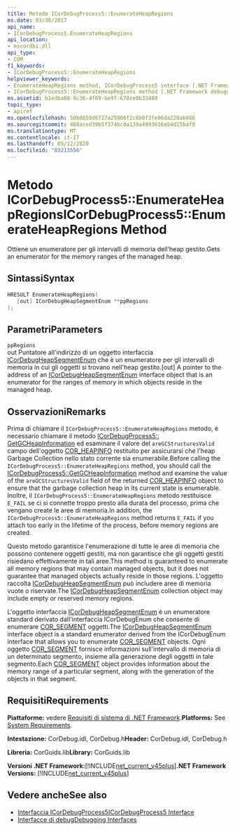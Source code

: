 ```yaml
---
title: Metodo ICorDebugProcess5::EnumerateHeapRegions
ms.date: 03/30/2017
api_name:
- ICorDebugProcess5.EnumerateHeapRegions
api_location:
- mscordbi.dll
api_type:
- COM
f1_keywords:
- ICorDebugProcess5::EnumerateHeapRegions
helpviewer_keywords:
- EnumerateHeapRegions method, ICorDebugProcess5 interface [.NET Framework debugging]
- ICorDebugProcess5::EnumerateHeapRegions method [.NET Framework debugging]
ms.assetid: b1edba68-9c36-4f69-be9f-678ce0b33480
topic_type:
- apiref
ms.openlocfilehash: 50b0859d6727a25906f2c8b0f3fe96da228ab886
ms.sourcegitcommit: 488aced39b5f374bc0a139a4993616a54d15baf0
ms.translationtype: MT
ms.contentlocale: it-IT
ms.lasthandoff: 05/12/2020
ms.locfileid: "83213556"
---
```

# <a name="icordebugprocess5enumerateheapregions-method"></a><span data-ttu-id="82445-102">Metodo ICorDebugProcess5::EnumerateHeapRegions</span><span class="sxs-lookup"><span data-stu-id="82445-102">ICorDebugProcess5::EnumerateHeapRegions Method</span></span>
<span data-ttu-id="82445-103">Ottiene un enumeratore per gli intervalli di memoria dell'heap gestito.</span><span class="sxs-lookup"><span data-stu-id="82445-103">Gets an enumerator for the memory ranges of the managed heap.</span></span>  
  
## <a name="syntax"></a><span data-ttu-id="82445-104">Sintassi</span><span class="sxs-lookup"><span data-stu-id="82445-104">Syntax</span></span>  
  
```cpp  
HRESULT EnumerateHeapRegions(  
   [out] ICorDebugHeapSegmentEnum **ppRegions  
);  
```  
  
## <a name="parameters"></a><span data-ttu-id="82445-105">Parametri</span><span class="sxs-lookup"><span data-stu-id="82445-105">Parameters</span></span>  
 `ppRegions`  
 <span data-ttu-id="82445-106">out Puntatore all'indirizzo di un oggetto interfaccia [ICorDebugHeapSegmentEnum](icordebugheapsegmentenum-interface.md) che è un enumeratore per gli intervalli di memoria in cui gli oggetti si trovano nell'heap gestito.</span><span class="sxs-lookup"><span data-stu-id="82445-106">[out] A pointer to the address of an [ICorDebugHeapSegmentEnum](icordebugheapsegmentenum-interface.md) interface object that is an enumerator for the ranges of memory in which objects reside in the managed heap.</span></span>  
  
## <a name="remarks"></a><span data-ttu-id="82445-107">Osservazioni</span><span class="sxs-lookup"><span data-stu-id="82445-107">Remarks</span></span>  
 <span data-ttu-id="82445-108">Prima di chiamare il `ICorDebugProcess5::EnumerateHeapRegions` metodo, è necessario chiamare il metodo [ICorDebugProcess5:: GetGCHeapInformation](icordebugprocess5-getgcheapinformation-method.md) ed esaminare il valore del `areGCStructuresValid` campo dell'oggetto [COR_HEAPINFO](cor-heapinfo-structure.md) restituito per assicurarsi che l'heap Garbage Collection nello stato corrente sia enumerabile.</span><span class="sxs-lookup"><span data-stu-id="82445-108">Before calling the `ICorDebugProcess5::EnumerateHeapRegions` method, you should call the [ICorDebugProcess5::GetGCHeapInformation](icordebugprocess5-getgcheapinformation-method.md) method and examine the value of the `areGCStructuresValid` field of the returned [COR_HEAPINFO](cor-heapinfo-structure.md) object to ensure that the garbage collection heap in its current state is enumerable.</span></span> <span data-ttu-id="82445-109">Inoltre, il `ICorDebugProcess5::EnumerateHeapRegions` metodo restituisce `E_FAIL` se ci si connette troppo presto alla durata del processo, prima che vengano create le aree di memoria.</span><span class="sxs-lookup"><span data-stu-id="82445-109">In addition, the `ICorDebugProcess5::EnumerateHeapRegions` method returns `E_FAIL` if you attach too early in the lifetime of the process, before memory regions are created.</span></span>  
  
 <span data-ttu-id="82445-110">Questo metodo garantisce l'enumerazione di tutte le aree di memoria che possono contenere oggetti gestiti, ma non garantisce che gli oggetti gestiti risiedano effettivamente in tali aree.</span><span class="sxs-lookup"><span data-stu-id="82445-110">This method is guaranteed to enumerate all memory regions that may contain managed objects, but it does not guarantee that managed objects actually reside in those regions.</span></span> <span data-ttu-id="82445-111">L'oggetto raccolta [ICorDebugHeapSegmentEnum](icordebugheapsegmentenum-interface.md) può includere aree di memoria vuote o riservate.</span><span class="sxs-lookup"><span data-stu-id="82445-111">The [ICorDebugHeapSegmentEnum](icordebugheapsegmentenum-interface.md) collection object may include empty or reserved memory regions.</span></span>  
  
 <span data-ttu-id="82445-112">L'oggetto interfaccia [ICorDebugHeapSegmentEnum](icordebugheapsegmentenum-interface.md) è un enumeratore standard derivato dall'interfaccia ICorDebugEnum che consente di enumerare [COR_SEGMENT](cor-segment-structure.md) oggetti.</span><span class="sxs-lookup"><span data-stu-id="82445-112">The [ICorDebugHeapSegmentEnum](icordebugheapsegmentenum-interface.md) interface object is a standard enumerator derived from the ICorDebugEnum interface that allows you to enumerate [COR_SEGMENT](cor-segment-structure.md) objects.</span></span> <span data-ttu-id="82445-113">Ogni oggetto [COR_SEGMENT](cor-segment-structure.md) fornisce informazioni sull'intervallo di memoria di un determinato segmento, insieme alla generazione degli oggetti in tale segmento.</span><span class="sxs-lookup"><span data-stu-id="82445-113">Each [COR_SEGMENT](cor-segment-structure.md) object provides information about the memory range of a particular segment, along with the generation of the objects in that segment.</span></span>  
  
## <a name="requirements"></a><span data-ttu-id="82445-114">Requisiti</span><span class="sxs-lookup"><span data-stu-id="82445-114">Requirements</span></span>  
 <span data-ttu-id="82445-115">**Piattaforme:** vedere [Requisiti di sistema di .NET Framework](../../get-started/system-requirements.md).</span><span class="sxs-lookup"><span data-stu-id="82445-115">**Platforms:** See [System Requirements](../../get-started/system-requirements.md).</span></span>  
  
 <span data-ttu-id="82445-116">**Intestazione:** CorDebug.idl, CorDebug.h</span><span class="sxs-lookup"><span data-stu-id="82445-116">**Header:** CorDebug.idl, CorDebug.h</span></span>  
  
 <span data-ttu-id="82445-117">**Libreria:** CorGuids.lib</span><span class="sxs-lookup"><span data-stu-id="82445-117">**Library:** CorGuids.lib</span></span>  
  
 <span data-ttu-id="82445-118">**Versioni .NET Framework:**[!INCLUDE[net_current_v45plus](../../../../includes/net-current-v45plus-md.md)]</span><span class="sxs-lookup"><span data-stu-id="82445-118">**.NET Framework Versions:** [!INCLUDE[net_current_v45plus](../../../../includes/net-current-v45plus-md.md)]</span></span>  
  
## <a name="see-also"></a><span data-ttu-id="82445-119">Vedere anche</span><span class="sxs-lookup"><span data-stu-id="82445-119">See also</span></span>

- [<span data-ttu-id="82445-120">Interfaccia ICorDebugProcess5</span><span class="sxs-lookup"><span data-stu-id="82445-120">ICorDebugProcess5 Interface</span></span>](icordebugprocess5-interface.md)
- [<span data-ttu-id="82445-121">Interfacce di debug</span><span class="sxs-lookup"><span data-stu-id="82445-121">Debugging Interfaces</span></span>](debugging-interfaces.md)
